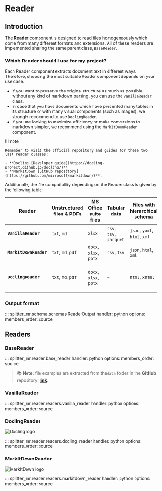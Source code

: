 # Reader

## Introduction

The **Reader** component is designed to read files homogeneously which come from many different formats and extensions. All of these readers are implemented sharing the same parent class, `BaseReader`.

### Which Reader should I use for my project?

Each Reader component extracts document text in different ways. Therefore, choosing the most suitable Reader component depends on your use case.

- If you want to preserve the original structure as much as possible, without any kind of markdown parsing, you can use the `VanillaReader` class.
- In case that you have documents which have presented many tables in its structure or with many visual components (such as images), we strongly recommend to use `DoclingReader`. 
- If you are looking to maximize efficiency or make conversions to markdown simpler, we recommend using the `MarkItDownReader` component.

!!! note

    Remember to visit the official repository and guides for these two last reader classes: 

    - **Docling [Developer guide](https://docling-project.github.io/docling/)** 
    - **MarkItDown [GitHub repository](https://github.com/microsoft/markitdown/)**.

Additionally, the file compatibility depending on the Reader class is given by the following table:

| **Reader**         | **Unstructured files & PDFs**    | **MS Office suite files**         | **Tabular data**        | **Files with hierarchical schema**      | **Image files**                  | **Markdown conversion** |
|--------------------|----------------------------------|-----------------------------------|-------------------------|----------------------------------------|----------------------------------|----------------------------------|
| **`VanillaReader`**      | `txt`, `md`                    | `xlsx`                                 | `csv`, `tsv`, `parquet`| `json`, `yaml`, `html`, `xml`          | - | No |----------------------------------| –                                |
| **`MarkItDownReader`**   | `txt`, `md`, `pdf`               | `docx`, `xlsx`, `pptx`            | `csv`, `tsv`                  | `json`, `html`, `xml`                  | `jpg`, `png`, `pneg`             | Yes |
| **`DoclingReader`**      | `txt`, `md`, `pdf`                     | `docx`, `xlsx`, `pptx`            | –                 | `html`, `xhtml`                        | `png`, `jpeg`, `tiff`, `bmp`, `webp` | Yes |

### Output format

::: splitter_mr.schema.schemas.ReaderOutput
    handler: python
    options:
      members_order: source

## Readers

### BaseReader

::: splitter_mr.reader.base_reader
    handler: python
    options:
      members_order: source

> 📚 **Note:** file examples are extracted from  the`data` folder in the **GitHub** repository: [**link**](https://github.com/andreshere00/Splitter_MR/tree/main/data).

### VanillaReader

::: splitter_mr.reader.readers.vanilla_reader
    handler: python
    options:
      members_order: source

### DoclingReader

![Docling logo](../assets/docling_logo.png)

::: splitter_mr.reader.readers.docling_reader
    handler: python
    options:
      members_order: source

### MarkItDownReader

![MarkItDown logo](../assets/markitdown_logo.png)

::: splitter_mr.reader.readers.markitdown_reader
    handler: python
    options:
      members_order: source
